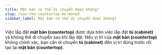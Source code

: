 ```yaml
---
title: Mặt bàn có thể di chuyển được không?
slug: /can-the-countertop-be-moved
sidebar_label: Mặt bàn có thể di chuyển được không?
---
```


Việc lắp đặt **mặt bàn (countertop)** được dựa trên việc lắp đặt **tủ (cabinet)** và không thể di chuyển sau khi lắp đặt. Nếu vị trí của **mặt bàn (countertop)** không chính xác, bạn cần di chuyển **tủ (cabinet)** đến vị trí đúng trước rồi tạo lại **mặt bàn (countertop)**.